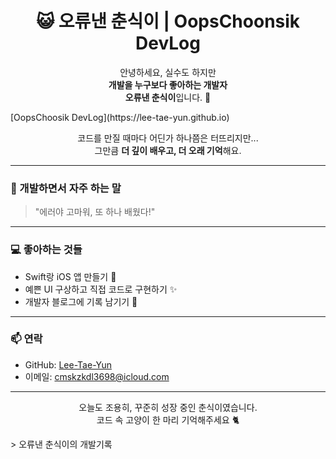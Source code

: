 <!-- README.md -->
<h1 align="center"><a href="https://lee-tae-yun.github.io" target="_blank" style="text-decoration: none; color: inherit;">😺 오류낸 춘식이 | OopsChoonsik DevLog</a></h1>

<p align="center">
  안녕하세요, 실수도 하지만<br>
  <strong>개발을 누구보다 좋아하는 개발자</strong><br>
  <strong>오류낸 춘식이</strong>입니다. 🐾
</p>
[OopsChoosik DevLog](https://lee-tae-yun.github.io)
<p align="center">
  코드를 만질 때마다 어딘가 하나쯤은 터뜨리지만...<br>
  그만큼 <strong>더 깊이 배우고, 더 오래 기억</strong>해요.
</p>

---

### 🌱 개발하면서 자주 하는 말

> "에러야 고마워, 또 하나 배웠다!"

---

### 💻 좋아하는 것들

- Swift랑 iOS 앱 만들기 🍎  
- 예쁜 UI 구상하고 직접 코드로 구현하기 ✨  
- 개발자 블로그에 기록 남기기 📝

---

### 📫 연락

- GitHub: [Lee-Tae-Yun](https://github.com/Lee-Tae-Yun)  
- 이메일: [cmskzkdl3698@icloud.com](mailto:cmskzkdl3698@icloud.com)

---

<p align="center">
  오늘도 조용히, 꾸준히 성장 중인 춘식이였습니다.<br>
  코드 속 고양이 한 마리 기억해주세요 🐈
</p>
> 오류낸 춘식이의 개발기록
